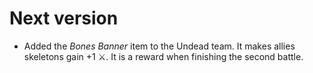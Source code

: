 # Next version

- Added the _Bones Banner_ item to the Undead team. It makes
  allies skeletons gain +1 ⚔️. It is a reward when finishing
  the second battle.
